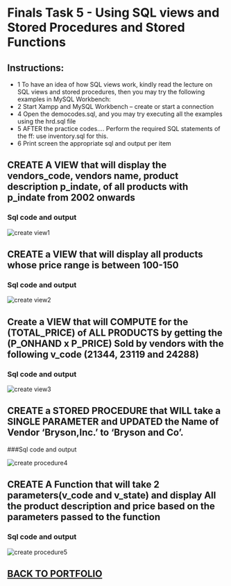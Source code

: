 # Finals Task 5 - Using SQL views and Stored Procedures and Stored Functions

## Instructions:

- 1 To have an idea of how SQL views work, kindly read the lecture on SQL views and stored procedures,
   then you may try the following examples in MySQL Workbench:
- 2 Start Xampp and MySQL Workbench – create or start a connection
- 4 Open the democodes.sql, and you may try executing all the examples using the hrd.sql file
- 5 AFTER the practice codes…. Perform the required SQL statements of the ff: use inventory.sql for this.
- 6 Print screen the appropriate sql and output per item


## CREATE A VIEW that will display the vendors_code, vendors name, product description p_indate, of all products with p_indate from 2002 onwards

### Sql code and output 
![create view1](https://github.com/user-attachments/assets/8269d114-3291-41ec-9910-0f19b515ac37)



## CREATE a VIEW that will display all products whose price range is between 100-150
### Sql code and output 


![create view2](https://github.com/user-attachments/assets/db141975-4aa3-4e19-b3a5-36bc18b4593c)




## Create a VIEW that will COMPUTE for the (TOTAL_PRICE) of ALL PRODUCTS by getting the (P_ONHAND x P_PRICE) Sold by vendors with the following v_code (21344, 23119 and 24288)
### Sql code and output 


![create view3](https://github.com/user-attachments/assets/b7fc8cbc-67c4-4a5a-9a00-3de2a209a273)



## CREATE a STORED PROCEDURE that WILL take a SINGLE PARAMETER and UPDATED the Name of Vendor ‘Bryson,Inc.’ to ‘Bryson and Co’.
###Sql code and output 


![create procedure4](https://github.com/user-attachments/assets/92d98e3a-1382-4a25-8e40-c588fbc65e30)




## CREATE A Function that will take 2 parameters(v_code and v_state) and display All the product description and price based on the parameters passed to the function
### Sql code and output 

![create procedure5](https://github.com/user-attachments/assets/23e89d78-3968-45cc-a13d-6995530c1d10)


## [BACK TO PORTFOLIO](https://tatinzzz.github.io/EDM-Portfolio/)


